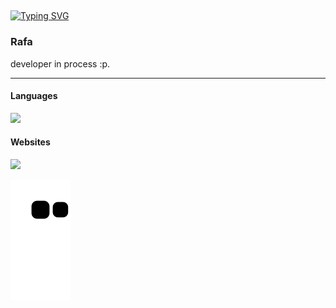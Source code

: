 ## 
<a href="https://git.io/typing-svg"><img src="https://readme-typing-svg.herokuapp.com?font=Paytone+One&size=40&duration=2000&pause=1000&color=F71A63&center=true&vCenter=true&width=1000&lines=Welcome+to+my+github!" alt="Typing SVG" /></a><p align="center"><h3>Rafa</h3>developer in process :p.</p><hr/><p align="center"><h4>Languages</h4><a href="https://skillicons.dev"><img src="https://skillicons.dev/icons?i=js,ts,nodejs"></a><h4>Websites</h4><a href="https://skillicons.dev"><img src="https://skillicons.dev/icons?i=react,html,css"></a>
 
 









 ![Snake animation](https://github.com/rafaballerini/rafaballerini/blob/output/github-contribution-grid-snake.svg)

</div> 
